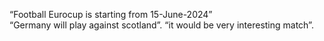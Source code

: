 “Football Eurocup is starting from 15-June-2024”  
“Germany will play against scotland”.
“it would be very interesting match”.
